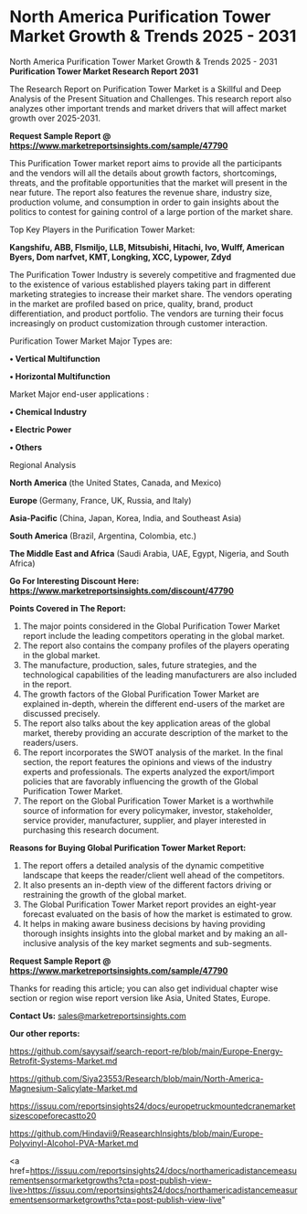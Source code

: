# North America Purification Tower Market Growth & Trends 2025 - 2031
 North America Purification Tower Market Growth & Trends 2025 - 2031
<strong>Purification Tower Market Research Report 2031</strong>

The Research Report on Purification Tower Market is a Skillful and Deep Analysis of the Present Situation and Challenges. This research report also analyzes other important trends and market drivers that will affect market growth over 2025-2031.

<strong>Request Sample Report @ <a href=https://www.marketreportsinsights.com/sample/47790>https://www.marketreportsinsights.com/sample/47790</a></strong>

This Purification Tower market report aims to provide all the participants and the vendors will all the details about growth factors, shortcomings, threats, and the profitable opportunities that the market will present in the near future. The report also features the revenue share, industry size, production volume, and consumption in order to gain insights about the politics to contest for gaining control of a large portion of the market share.

Top Key Players in the Purification Tower Market:

<strong>Kangshifu, ABB, Flsmiljo, LLB, Mitsubishi, Hitachi, Ivo, Wulff, American Byers, Dom narfvet, KMT, Longking, XCC, Lypower, Zdyd</strong>

The Purification Tower Industry is severely competitive and fragmented due to the existence of various established players taking part in different marketing strategies to increase their market share. The vendors operating in the market are profiled based on price, quality, brand, product differentiation, and product portfolio. The vendors are turning their focus increasingly on product customization through customer interaction.

Purification Tower Market Major Types are:

<strong>•  Vertical Multifunction

•  Horizontal Multifunction</strong>

Market Major end-user applications :

<strong>•  Chemical Industry

•  Electric Power

•  Others</strong>

Regional Analysis

</u><strong><b>North America</b></strong> (the United States, Canada, and Mexico)

<strong><b>Europe </b></strong>(Germany, France, UK, Russia, and Italy)

<strong><b>Asia-Pacific</b></strong> (China, Japan, Korea, India, and Southeast Asia)

<strong><b>South America</b></strong> (Brazil, Argentina, Colombia, etc.)

<strong><b>The Middle East and Africa</b></strong> (Saudi Arabia, UAE, Egypt, Nigeria, and South Africa)

<strong>Go For Interesting Discount Here: <a href=https://www.marketreportsinsights.com/discount/47790>https://www.marketreportsinsights.com/discount/47790</a></strong>

<strong>Points Covered in The Report:</strong>
<ol>
  <li>The major points considered in the Global Purification Tower Market report include the leading competitors operating in the global market.</li>
  <li>The report also contains the company profiles of the players operating in the global market.</li>
  <li>The manufacture, production, sales, future strategies, and the technological capabilities of the leading manufacturers are also included in the report.</li>
  <li>The growth factors of the Global Purification Tower Market are explained in-depth, wherein the different end-users of the market are discussed precisely.</li>
  <li>The report also talks about the key application areas of the global market, thereby providing an accurate description of the market to the readers/users.</li>
  <li>The report incorporates the SWOT analysis of the market. In the final section, the report features the opinions and views of the industry experts and professionals. The experts analyzed the export/import policies that are favorably influencing the growth of the Global Purification Tower Market.</li>
  <li>The report on the Global Purification Tower Market is a worthwhile source of information for every policymaker, investor, stakeholder, service provider, manufacturer, supplier, and player interested in purchasing this research document.</li>
</ol>
<strong>Reasons for Buying Global Purification Tower Market Report:</strong>

<ol>
  <li>The report offers a detailed analysis of the dynamic competitive landscape that keeps the reader/client well ahead of the competitors.</li>
  <li>It also presents an in-depth view of the different factors driving or restraining the growth of the global market.</li>
  <li>The Global Purification Tower Market report provides an eight-year forecast evaluated on the basis of how the market is estimated to grow.</li>
  <li>It helps in making aware business decisions by having providing thorough insights insights into the global market and by making an all-inclusive analysis of the key market segments and sub-segments.</li>
</ol>
<strong>Request Sample Report @ <a href=https://www.marketreportsinsights.com/sample/47790>https://www.marketreportsinsights.com/sample/47790</a></strong>


Thanks for reading this article; you can also get individual chapter wise section or region wise report version like Asia, United States, Europe.

<strong>Contact Us:</strong>
sales@marketreportsinsights.com

<strong>Our other reports:</strong>

<a href=https://github.com/sayysaif/search-report-re/blob/main/Europe-Energy-Retrofit-Systems-Market.md>https://github.com/sayysaif/search-report-re/blob/main/Europe-Energy-Retrofit-Systems-Market.md</a>

<a href=https://github.com/Siya23553/Research/blob/main/North-America-Magnesium-Salicylate-Market.md>https://github.com/Siya23553/Research/blob/main/North-America-Magnesium-Salicylate-Market.md</a>

<a href=https://issuu.com/reportsinsights24/docs/europetruckmountedcranemarketsizescopeforecastto20>https://issuu.com/reportsinsights24/docs/europetruckmountedcranemarketsizescopeforecastto20</a>

<a href=https://github.com/Hindavii9/ReasearchInsights/blob/main/Europe-Polyvinyl-Alcohol-PVA-Market.md>https://github.com/Hindavii9/ReasearchInsights/blob/main/Europe-Polyvinyl-Alcohol-PVA-Market.md</a>

<a href=https://issuu.com/reportsinsights24/docs/northamericadistancemeasurementsensormarketgrowths?cta=post-publish-view-live>https://issuu.com/reportsinsights24/docs/northamericadistancemeasurementsensormarketgrowths?cta=post-publish-view-live</a>"
